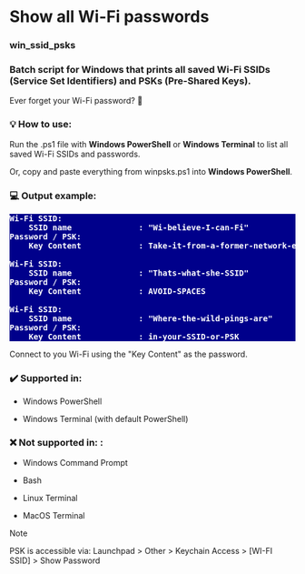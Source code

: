 # Show all Wi-Fi passwords

### win_ssid_psks

### Batch script for Windows that prints all saved Wi-Fi SSIDs (Service Set Identifiers) and PSKs (Pre-Shared Keys).

Ever forget your Wi-Fi password? 📶

### :bulb: How to use:

Run the .ps1 file with **Windows PowerShell** or **Windows Terminal** to list all saved Wi-Fi SSIDs and passwords.

Or, copy and paste everything from winpsks.ps1 into **Windows PowerShell**.

### :computer: Output example:

<pre style="background-color: darkblue; color: white; font-weight: bold;">
Wi-Fi SSID:
    SSID name              : "Wi-believe-I-can-Fi"
Password / PSK:
    Key Content            : Take-it-from-a-former-network-engineer

Wi-Fi SSID:
    SSID name              : "Thats-what-she-SSID"
Password / PSK:
    Key Content            : AVOID-SPACES

Wi-Fi SSID:
    SSID name              : "Where-the-wild-pings-are"
Password / PSK:
    Key Content            : in-your-SSID-or-PSK
</pre>

Connect to you Wi-Fi using the "Key Content" as the password.

### ✔️ Supported in:

- Windows PowerShell

- Windows Terminal (with default PowerShell)

### :x: Not supported in: :

- Windows Command Prompt

- Bash

- Linux Terminal

- MacOS Terminal

> [!NOTE]
> PSK is accessible via: Launchpad > Other > Keychain Access > [WI-FI SSID] > Show Password

